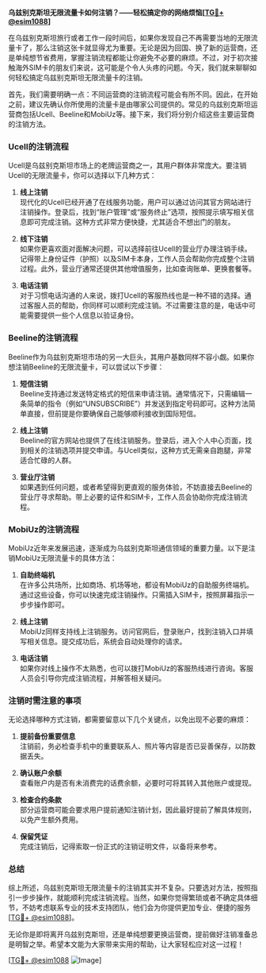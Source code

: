 **乌兹别克斯坦无限流量卡如何注销？——轻松搞定你的网络烦恼[[TG💪+ @esim1088](https://t.me/s/esim1088)]**

在乌兹别克斯坦旅行或者工作一段时间后，如果你发现自己不再需要当地的无限流量卡了，那么注销这张卡就显得尤为重要。无论是因为回国、换了新的运营商，还是单纯想节省费用，掌握注销流程都能让你避免不必要的麻烦。不过，对于初次接触海外SIM卡的朋友们来说，这可能是个令人头疼的问题。今天，我们就来聊聊如何轻松搞定乌兹别克斯坦无限流量卡的注销。

首先，我们需要明确一点：不同运营商的注销流程可能会有所不同。因此，在开始之前，建议先确认你所使用的流量卡是由哪家公司提供的。常见的乌兹别克斯坦运营商包括Ucell、Beeline和MobiUz等。接下来，我们将分别介绍这些主要运营商的注销方法。

### Ucell的注销流程

Ucell是乌兹别克斯坦市场上的老牌运营商之一，其用户群体非常庞大。要注销Ucell的无限流量卡，你可以选择以下几种方式：

1. **线上注销**  
   现代化的Ucell已经开通了在线服务功能，用户可以通过访问其官方网站进行注销操作。登录后，找到“账户管理”或“服务终止”选项，按照提示填写相关信息即可完成注销。这种方式非常方便快捷，尤其适合不想出门的朋友。

2. **线下注销**  
   如果你更喜欢面对面解决问题，可以选择前往Ucell的营业厅办理注销手续。记得带上身份证件（护照）以及SIM卡本身，工作人员会帮助你完成整个注销过程。此外，营业厅通常还提供其他增值服务，比如查询账单、更换套餐等。

3. **电话注销**  
   对于习惯电话沟通的人来说，拨打Ucell的客服热线也是一种不错的选择。通过客服人员的帮助，你同样可以顺利完成注销。不过需要注意的是，电话中可能需要提供一些个人信息以验证身份。

### Beeline的注销流程

Beeline作为乌兹别克斯坦市场的另一大巨头，其用户基数同样不容小觑。如果你想注销Beeline的无限流量卡，可以尝试以下步骤：

1. **短信注销**  
   Beeline支持通过发送特定格式的短信来申请注销。通常情况下，只需编辑一条简单的指令（例如“UNSUBSCRIBE”）并发送到指定号码即可。这种方法简单直接，但前提是你要确保自己能够顺利接收到国际短信。

2. **线上注销**  
   Beeline的官方网站也提供了在线注销服务。登录后，进入个人中心页面，找到相关的注销选项并提交申请。与Ucell类似，这种方式无需亲自跑腿，非常适合忙碌的人群。

3. **营业厅注销**  
   如果遇到任何问题，或者希望得到更直观的服务体验，不妨直接去Beeline的营业厅寻求帮助。带上必要的证件和SIM卡，工作人员会协助你完成注销流程。

### MobiUz的注销流程

MobiUz近年来发展迅速，逐渐成为乌兹别克斯坦通信领域的重要力量。以下是注销MobiUz无限流量卡的具体方法：

1. **自助终端机**  
   在许多公共场所，比如商场、机场等地，都设有MobiUz的自助服务终端机。通过这些设备，你可以快速完成注销操作。只需插入SIM卡，按照屏幕指示一步步操作即可。

2. **线上注销**  
   MobiUz同样支持线上注销服务。访问官网后，登录账户，找到注销入口并填写相关信息。提交成功后，系统会自动处理你的请求。

3. **电话注销**  
   如果你对线上操作不太熟悉，也可以拨打MobiUz的客服热线进行咨询。客服人员会引导你完成注销流程，并解答相关疑问。

### 注销时需注意的事项

无论选择哪种方式注销，都需要留意以下几个关键点，以免出现不必要的麻烦：

1. **提前备份重要信息**  
   注销前，务必检查手机中的重要联系人、照片等内容是否已妥善保存，以防数据丢失。

2. **确认账户余额**  
   查看账户内是否有未消费完的话费余额，必要时可将其转入其他账户或提现。

3. **检查合约条款**  
   部分运营商可能会要求用户提前通知注销计划，因此最好提前了解具体规则，以免产生额外费用。

4. **保留凭证**  
   完成注销后，记得索取一份正式的注销证明文件，以备将来参考。

### 总结

综上所述，乌兹别克斯坦无限流量卡的注销其实并不复杂。只要选对方法，按照指引一步步操作，就能顺利完成注销流程。当然，如果你觉得繁琐或者不确定具体细节，不妨考虑联系专业的技术支持团队，他们会为你提供更加专业、便捷的服务[[TG💪+ @esim1088](https://t.me/s/esim1088)]。

无论你是即将离开乌兹别克斯坦，还是单纯想要更换运营商，提前做好注销准备总是明智之举。希望本文能为大家带来实用的帮助，让大家轻松应对这一过程！  

[[TG💪+ @esim1088](https://t.me/s/esim1088) ![Image](https://i.postimg.cc/4NQfJmqS/Snipaste-2025-05-13-00-14-12.png)]